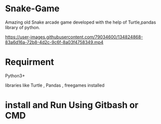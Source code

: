 # Snake-Game
Amazing old Snake arcade game developed with the help of Turtle,pandas library of python.


https://user-images.githubusercontent.com/79034600/134824868-83a6d16a-72b8-4d2c-9c6f-8a03f4758349.mp4

# Requirment
Python3+

libraries like Turtle , Pandas , freegames installed 

# install and Run Using Gitbash or CMD

